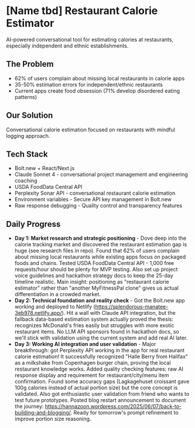 # [Name tbd] Restaurant Calorie Estimator

AI-powered conversational tool for estimating calories at restaurants, especially independent and ethnic establishments.

## The Problem
- 62% of users complain about missing local restaurants in calorie apps
- 35-50% estimation errors for independent/ethnic restaurants
- Current apps create food obsession (71% develop disordered eating patterns)

## Our Solution
Conversational calorie estimation focused on restaurants with mindful logging approach.

## Tech Stack
- Bolt.new + React/Next.js
- Claude Sonnet 4 - conversational project management and engineering coaching
- USDA FoodData Central API
- Perplexity Sonar API - conversational restaurant calorie estimation
- Environment variables - Secure API key management in Bolt.new
- Raw response debugging - Quality control and transparency features

## Daily Progress
- **Day 1: Market research and strategic positioning** - Dove deep into the calorie tracking market and discovered the restaurant estimation gap is huge (see research files in repo). Found that 62% of users complain about missing local restaurants while existing apps focus on packaged foods and chains. Tested USDA FoodData Central API - 1,000 free requests/hour should be plenty for MVP testing. Also set up project voice guidelines and hackathon strategy docs to keep the 25-day timeline realistic. Main insight: positioning as "restaurant calorie estimator" rather than "another MyFitnessPal clone" gives us actual differentiation in a crowded market.
- **Day 2: Technical foundation and reality check** - Got the Bolt.new app working and deployed to Netlify (https://splendorous-manatee-3eb978.netlify.app/). Hit a wall with Claude API integration, but the fallback data-based estimation system actually proved the thesis: recognizes McDonald's fries easily but struggles with more exotic restaurant items. No LLM API sponsors found in hackathon docs, so we'll stick with validation using the current system and add real AI later. 
- **Day 3: Working AI integration and user validation** - Major breakthrough: got Perplexity API working in the app for real restaurant calorie estimation! It successfully recognized "Halle Berry from Halifax" as a milkshake from Copenhagen burger chain, proving the local restaurant knowledge works. Added quality checking features: raw AI response display and requirement for restaurant/city/menu item confirmation. Found some accuracy gaps (Lagkagehuset croissant gave 100g calories instead of actual portion size) but the core concept is validated. Also got enthusiastic user validation from friend who wants to test future prototypes. Posted blog restart announcement to document the journey: https://hannazoon.wordpress.com/2025/06/07/back-to-building-and-blogging/. Ready for tomorrow's prompt refinement to improve portion size reasoning.
